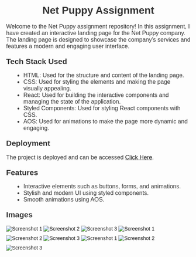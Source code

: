 <body style="font-family: Arial, sans-serif; padding: 20px;">
  <h1 style="color: #333; text-align: center;">Net Puppy Assignment</h1>
  <p style="color: #333; font-size: 16px;">Welcome to the Net Puppy assignment repository! In this assignment, I have created an interactive landing page for the Net Puppy company. The landing page is designed to showcase the company's services and features a modern and engaging user interface.</p>

  <h2 style="color: #333; margin-top: 20px;">Tech Stack Used</h2>
  <ul style="color: #333; font-size: 16px; margin-left: 20px;">
    <li>HTML: Used for the structure and content of the landing page.</li>
    <li>CSS: Used for styling the elements and making the page visually appealing.</li>
    <li>React: Used for building the interactive components and managing the state of the application.</li>
    <li>Styled Components: Used for styling React components with CSS.</li>
    <li>AOS: Used for animations to make the page more dynamic and engaging.</li>
  </ul>
  <h2 style="color: #333; margin-top: 20px;">Deployment</h2>
  <p style="color: #333; font-size: 16px;">The project is deployed and can be accessed <a href="https://netpuppyfrontend.vercel.app/">Click Here</a>.</p>
  
  <h2 style="color: #333; margin-top: 20px;">Features</h2>
  <ul style="color: #333; font-size: 16px; margin-left: 20px;">
    <li>Interactive elements such as buttons, forms, and animations.</li>
    <li>Stylish and modern UI using styled components.</li>
    <li>Smooth animations using AOS.</li>
  </ul>

  <h2 style="color: #333; margin-top: 20px;">Images</h2>
  <img src="https://github.com/mdfaizan973/netpuppy/assets/106812942/85ff25bf-7d2f-4441-aff2-1335577a2bd8" alt="Screenshot 1" style="max-width: 100%; margin-bottom: 10px;">
  <img src="https://github.com/mdfaizan973/netpuppy/assets/106812942/1fa0b102-7a2c-43d9-a96d-97567fcd3458" alt="Screenshot 2" style="max-width: 100%; margin-bottom: 10px;">
  <img src="https://github.com/mdfaizan973/netpuppy/assets/106812942/3840084d-542c-4189-9002-3bcb34117bb6" alt="Screenshot 3" style="max-width: 100%; margin-bottom: 10px;">
 <img src="https://github.com/mdfaizan973/netpuppy/assets/106812942/53bf4e6a-12ac-4259-b220-4485d684bfb1" alt="Screenshot 1" style="max-width: 100%; margin-bottom: 10px;">
  <img src="https://github.com/mdfaizan973/netpuppy/assets/106812942/9a116216-188c-42be-8858-4334e8c7bba5" alt="Screenshot 2" style="max-width: 100%; margin-bottom: 10px;">
  <img src="https://github.com/mdfaizan973/netpuppy/assets/106812942/7a0ed061-65ce-44cf-b617-e09f1d7bf5db" alt="Screenshot 3" style="max-width: 100%; margin-bottom: 10px;">
   <img src="https://github.com/mdfaizan973/netpuppy/assets/106812942/fb1ad3a2-a514-46de-bc73-2405f59b7bbe" alt="Screenshot 1" style="max-width: 100%; margin-bottom: 10px;">
  <img src="https://github.com/mdfaizan973/netpuppy/assets/106812942/000960c6-f9d4-4cb8-b94c-b5581c940b26" alt="Screenshot 2" style="max-width: 100%; margin-bottom: 10px;">
  <img src="https://github.com/mdfaizan973/netpuppy/assets/106812942/413407ac-c3b8-498f-a71b-95b0e57bad30" alt="Screenshot 3" style="max-width: 100%; margin-bottom: 10px;">

</body>
